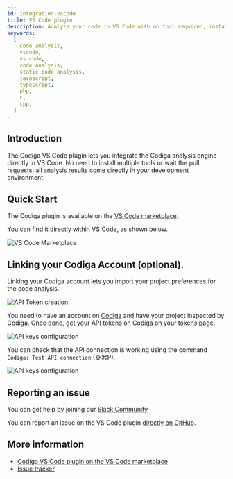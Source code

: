```yaml
---
id: integration-vscode
title: VS Code plugin
description: Analyze your code in VS Code with no tool required, installation in one click. Available for 12+ languages. Free Trial.
keywords:
  [
    code analysis,
    vscode,
    vs code,
    code analysis,
    static code analysis,
    javascript,
    typescript,
    php,
    c,
    cpp,
  ]
---
```


## Introduction

The Codiga VS Code plugin lets you integrate the Codiga
analysis engine directly in VS Code. No need to install multiple tools
or wait the pull requests: all analysis results come directly in your
development environment.

## Quick Start

The Codiga plugin is available on the [VS Code marketplace](https://marketplace.visualstudio.com/items?itemName=codiga.vscode-plugin).

You can find it directly within VS Code, as shown below.

![VS Code Marketplace](/img/vscode-marketplace.png)

## Linking your Codiga Account (optional).

Linking your Codiga account lets you import your project preferences for the code analysis.

![API Token creation](/img/api-token-creation.gif)

You need to have an account on [Codiga](https://www.codiga.io) and have your project
inspected by Codiga. Once done, get your API tokens on Codiga on
[your tokens page](https://app.codiga.io/api-tokens).

![API keys configuration](/img/vscode-configuration.png)

You can check that the API connection is working using the command `Codiga: Test API connection` (⇧⌘P).

![API keys configuration](/img/vscode-command.png)

## Reporting an issue

You can get help by joining our [Slack Community](https://join.slack.com/t/codigahq/shared_invite/zt-9hvmfwie-9BUVFwZDwvpIGlkHv2mzYQ)

You can report an issue on the VS Code plugin [directly on GitHub](https://github.com/codiga/vscode-plugin/issues).

## More information

- [Codiga VS Code plugin on the VS Code marketplace](https://marketplace.visualstudio.com/items?itemName=codiga.vscode-plugin)
- [Issue tracker](https://github.com/codiga/vscode-plugin/issues)
